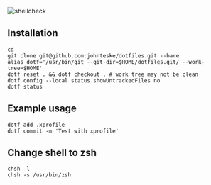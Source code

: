 ![shellcheck](https://github.com/johnteske/dotfiles/workflows/shellcheck/badge.svg)

## Installation
```
cd
git clone git@github.com:johnteske/dotfiles.git --bare
alias dotf='/usr/bin/git --git-dir=$HOME/dotfiles.git/ --work-tree=$HOME'
dotf reset . && dotf checkout . # work tree may not be clean
dotf config --local status.showUntrackedFiles no
dotf status
```

## Example usage
```
dotf add .xprofile
dotf commit -m 'Test with xprofile'
```

## Change shell to zsh
```
chsh -l
chsh -s /usr/bin/zsh
```
